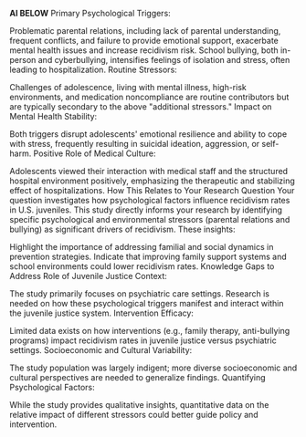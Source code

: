 
**AI BELOW**
Primary Psychological Triggers:

Problematic parental relations, including lack of parental understanding, frequent conflicts, and failure to provide emotional support, exacerbate mental health issues and increase recidivism risk.
School bullying, both in-person and cyberbullying, intensifies feelings of isolation and stress, often leading to hospitalization.
Routine Stressors:

Challenges of adolescence, living with mental illness, high-risk environments, and medication noncompliance are routine contributors but are typically secondary to the above "additional stressors."
Impact on Mental Health Stability:

Both triggers disrupt adolescents' emotional resilience and ability to cope with stress, frequently resulting in suicidal ideation, aggression, or self-harm.
Positive Role of Medical Culture:

Adolescents viewed their interaction with medical staff and the structured hospital environment positively, emphasizing the therapeutic and stabilizing effect of hospitalizations.
How This Relates to Your Research Question
Your question investigates how psychological factors influence recidivism rates in U.S. juveniles. This study directly informs your research by identifying specific psychological and environmental stressors (parental relations and bullying) as significant drivers of recidivism. These insights:

Highlight the importance of addressing familial and social dynamics in prevention strategies.
Indicate that improving family support systems and school environments could lower recidivism rates.
Knowledge Gaps to Address
Role of Juvenile Justice Context:

The study primarily focuses on psychiatric care settings. Research is needed on how these psychological triggers manifest and interact within the juvenile justice system.
Intervention Efficacy:

Limited data exists on how interventions (e.g., family therapy, anti-bullying programs) impact recidivism rates in juvenile justice versus psychiatric settings.
Socioeconomic and Cultural Variability:

The study population was largely indigent; more diverse socioeconomic and cultural perspectives are needed to generalize findings.
Quantifying Psychological Factors:

While the study provides qualitative insights, quantitative data on the relative impact of different stressors could better guide policy and intervention.
